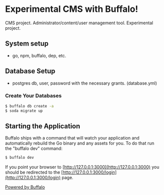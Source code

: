 # Experimental CMS with Buffalo!

CMS project. Administrator/content/user management tool. Experimental project.

## System setup

- go, npm, buffalo, dep, etc.

## Database Setup

- postgres db, user, password with the necessary grants. (database.yml)

### Create Your Databases

```bash
$ buffalo db create -a
$ soda migrate up
```

## Starting the Application

Buffalo ships with a command that will watch your application and automatically rebuild the Go binary and any assets for you. To do that run the "buffalo dev" command:

```bash
$ buffalo dev
```

If you point your browser to [http://127.0.0.1:3000](http://127.0.0.1:3000) you should be redirected to the [http://127.0.0.1:3000/login](http://127.0.0.1:3000/login) page.



[Powered by Buffalo](http://gobuffalo.io)
